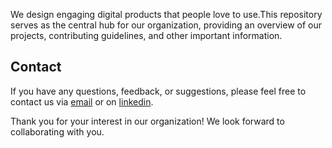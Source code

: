 We design engaging digital products that people love to use.This repository serves as the central hub for our organization, providing an overview of our projects, contributing guidelines, and other important information.

## Contact

If you have any questions, feedback, or suggestions, please feel free to contact us via [email](charlottabade.pro@gmail.com) or on [linkedin]().

Thank you for your interest in our organization! We look forward to collaborating with you.

